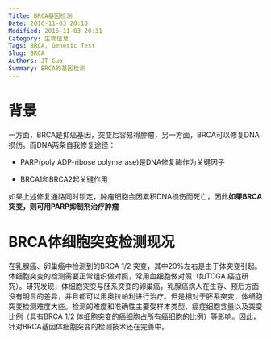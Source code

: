 ```yaml
---
Title: BRCA基因检测
Date: 2016-11-03 20:10
Modified: 2016-11-03 20:31
Category: 生物信息
Tags: BRCA, Genetic Test
Slug: BRCA
Authors: JT Guo
Summary: BRCA的基因检测
---
```


# 背景

一方面，BRCA是抑癌基因，突变后容易得肿瘤，另一方面，BRCA可以修复DNA损伤。而DNA两条自我修复途径：

+ PARP(poly ADP-ribose polymerase)是DNA修复酶作为关键因子

+ BRCA1和BRCA2起关键作用

如果上述修复通路同时锁定，肿瘤细胞会因累积DNA损伤而死亡，因此**如果BRCA突变，则可用PARP抑制剂治疗肿瘤**

# BRCA体细胞突变检测现况

在乳腺癌、卵巢癌中检测到的BRCA 1/2 突变，其中20%左右是由于体突变引起。体细胞突变的检测需要正常组织做对照，常用血细胞做对照（如TCGA
癌症研究）。研究发现，体细胞突变与胚系突变的卵巢癌，乳腺癌病人在生存、预后方面没有明显的差异，并且都可以用奥拉帕利进行治疗。但是相对于胚系突变，体细胞突变检测难度大些。检测的难度和准确性主要受样本类型、癌症细胞含量以及突变比例（具有BRCA
1/2 体细胞突变的癌细胞占所有癌细胞的比例）等影响。因此，针对BRCA基因体细胞突变的检测技术还在完善中。
